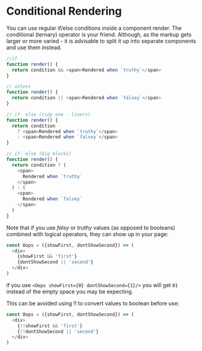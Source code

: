 # Conditional Rendering

You can use regular if/else conditions inside a component render. The conditional (ternary) operator is your friend.
Although, as the markup gets larger or more varied - it is advisable to split it up into separate components and use them instead.

```javascript
//if
function render() {
  return condition && <span>Rendered when `truthy`</span>
}

// unless
function render() {
  return condition || <span>Rendered when `falsey`</span>
}

// if- else (tidy one - liners)
function render() {
  return condition
    ? <span>Rendered when `truthy`</span>
    : <span>Rendered when `falsey`</span>
}

// if- else (big blocks)
function render() {
  return condition ? (
    <span>
      Rendered when `truthy`
    </span>
  ) : (
    <span>
      Rendered when `falsey`
    </span>
  )
}
```

Note that if you use *falsy* or *truthy* values (as opposed to booleans) combined with logical operators, they can show up in your page:

```js
const Oops = ({showFirst, dontShowSecond}) => (
  <div>
    {showFirst && 'first'}
    {dontShowSecond || 'second'}
  </div>
)
```

if you use `<Oops showFirst={0} dontShowSecond={1}/>` you will get `01` instead of the empty space you may be expecting.

This can be avoided using !! to convert values to boolean before use:

```js
const Oops = ({showFirst, dontShowSecond}) => (
  <div>
    {!!showFirst && 'first'}
    {!!dontShowSecond || 'second'}
  </div>
)
```
